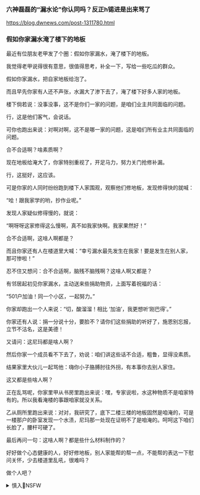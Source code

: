 ### 六神磊磊的“漏水论”你认同吗？反正h锡进是出来骂了
https://blog.dwnews.com/post-1311780.html

### 假如你家漏水淹了楼下的地板
最近有位朋友老甲发了个圈：假如你家漏水，淹了楼下的地板。

我觉得老甲说得很有意思，很值得思考，补全一下，写给一些吃瓜的群众。

假如你家漏水，把自家地板给泡了。

而且早先你家有人还不声张，水漏大了渗下去了，淹了楼下好多人家的地板。

楼下倘若说：没事没事，这不是你们一家的问题，是咱们业主共同面临的问题。

行，这是他们客气，会说话。

可你也跑出来说：对啊对啊，这不是哪一家的问题，这是咱们所有业主共同面临的问题。

合不合适啊？啥素质啊？

现在地板给淹大了，你家特别重视了，开足马力，努力关门抢修补漏。

行，这挺好，这应该。

可是你家的人同时纷纷跑到楼下人家围观，观察他们修地板，发现修得快的就喊：

“哙！跟我家学的哟，抄作业呢。”

发现人家疑似修得慢的，就说：

“啊呀呀这家修得这么慢啊，真不如我家快啊。我家果然好！”

合不合适啊，这啥人啊都是？

而且你家还有人在楼道里大喊：“幸亏漏水最先发生在我家！要是发生在别人家，那可惨啦！”

忍不住又想问：合不合适啊，脑残不脑残啊？这啥人啊又都是？

有邻居起初见你家漏水，主动送来些捐助物资，上面写着祝福的话：

“501户加油！同一个小区，一起努力。”

你家却跑出一个人来说：“切，酸溜溜！相比 ‘加油’，我更想听‘刚巴得’。”

你家还有人说：捐一分说十分，要脸不？请你们这些捐助的听好了，施恩别忘报，立节不沽名，这是美德！

又请问：这尼玛都是啥人啊？

然后你家一个成员看不下去了，劝说：咱们讲这些话不合适，粗鲁，显得没素质。

结果家里大伙儿一起骂他：嗨你小子胳膊肘往外拐，有本事你去别人家住。

这又都是些啥人啊？

正在乱骂呢，你家里甲从书房里跑出来说：嘿，专家说啦，水这种物质不是咱家特有的。所以我看淹楼的事跟咱家就没关系。

乙从厕所里跑出来说：对对，我研究了，底下二楼三楼的地板固然是咱淹的，可是一楼那户的卧室发现一个水渍，尼玛那一处现在证明不了是咱淹的。呵呵这下咱们长脸了，腰杆可硬了。

最后再问一句：这啥人啊？都是些什么材料制作的？

好好做个心态健康的人，好好修地板，别人家能帮的帮一点，不能帮的表达一下慰问关怀，少去楼道里乱吼，很难吗？

做个人吧？

<details><summary>慎入🔞NSFW</summary>

Not Safe For Work
<img src="https://upload.wikimedia.org/wikipedia/commons/thumb/d/d3/Biohazard_Symbol_Specification.png/210px-Biohazard_Symbol_Specification.png">

<details><summary><b>风险自理Use At Your Own Risk🈲</summary>

### zg的抗疫绝招与人类文明的反差
https://www.voachinese.com/a/china-sacrifices-its-people-to-fight-pandemic/5758524.html

福柯在其名著《规训与惩戒》中简述的历史为例。十七世纪末法国颁布的一道命令，规定一个地方发生瘟疫的时候应当采取什么措施，其中包括要实行严格的空间隔离，封闭城市和郊区，严禁离开疫区，违者处死。

《规训与惩戒》一书中还提到三百多年前的法国为控制疫情把疫情城市分成若干区，每个区由区长负责，每条街道由里长负责，严密监视街道居m行动，谁离开自己的街区就要处死；所有人都必须在家里，吃喝由当局安排，总之每个人都要在一个规定的位置，任何微小的活动都要受到j视，一切都要在当局的掌k之中。

胡o说：zg的支持者和zg的宣c机关声言别的g家应当抄zg疫情防控成功的作业，但人家法国早在三百多年前作业就做好了，至今摆在那里。今天的法国人为什么没有那么做？

像金莲喂大郎药一样： ‘大郎先把药吃了，一切都会好起来的。

</details>
</details>
